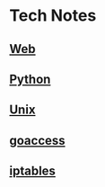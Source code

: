 # Tech Notes

## [Web](web/index.md)
## [Python](python/index.md)
## [Unix](unix.md)



## [goaccess](goaccess.md)
## [iptables](iptables.md)
